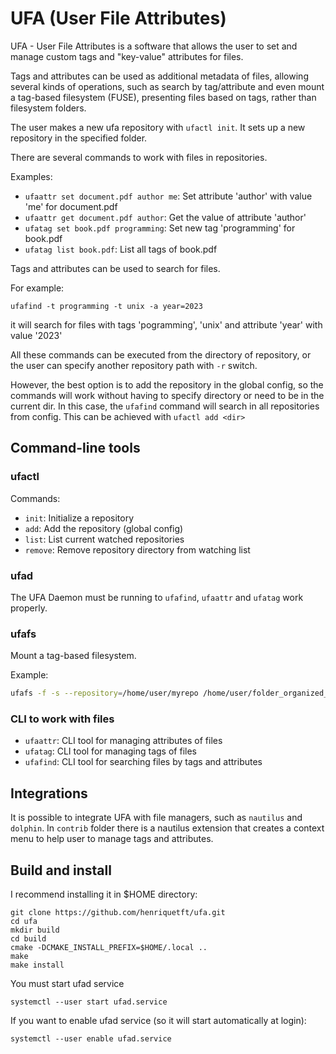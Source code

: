 # UFA (User File Attributes)

UFA - User File Attributes is a software that allows the user to set and manage custom tags and "key-value" attributes for files.

Tags and attributes can be used as additional metadata of files, allowing several kinds of operations, such as search by tag/attribute and even mount a tag-based filesystem (FUSE), presenting files based on tags, rather than filesystem folders.

The user makes a new ufa repository with `ufactl init`. It sets up a new repository in the specified folder.

There are several commands to work with files in repositories.

Examples:

* `ufaattr set document.pdf author me`: Set attribute 'author' with value 'me' for document.pdf
* `ufaattr get document.pdf author`: Get the value of attribute 'author'
* `ufatag set book.pdf programming`: Set new tag 'programming' for book.pdf
* `ufatag list book.pdf`: List all tags of book.pdf

Tags and attributes can be used to search for files.

For example:

```shell
ufafind -t programming -t unix -a year=2023
``` 

it will search for files with tags 'pogramming', 'unix' and attribute 'year' with value '2023'

All these commands can be executed from the directory of repository, or the user can specify another repository path with `-r` switch.

However, the best option is to add the repository in the global config, so the commands will work without having to specify directory or need to be in the current dir. In this case, the `ufafind` command will search in all repositories from config. This can be achieved with `ufactl add <dir>`


## Command-line tools
### ufactl

Commands:

* `init`: Initialize a repository
* `add`: Add the repository (global config)
* `list`: List current watched repositories
* `remove`: Remove repository directory from watching list

### ufad

The UFA Daemon must be running to `ufafind`, `ufaattr` and `ufatag` work properly.

### ufafs
Mount a tag-based filesystem.

Example:

```bash
ufafs -f -s --repository=/home/user/myrepo /home/user/folder_organized_by_tags
```

### CLI to work with files
* `ufaattr`: CLI tool for managing attributes of files
* `ufatag`: CLI tool for managing tags of files
* `ufafind`: CLI tool for searching files by tags and attributes


## Integrations
It is possible to integrate UFA with file managers, such as `nautilus` and `dolphin`. In `contrib` folder there is a nautilus extension that creates a context menu to help user to manage tags and attributes.

## Build and install
I recommend installing it in $HOME directory:

```shell
git clone https://github.com/henriquetft/ufa.git
cd ufa
mkdir build
cd build
cmake -DCMAKE_INSTALL_PREFIX=$HOME/.local ..
make
make install
```

You must start ufad service
```shell
systemctl --user start ufad.service
```


If you want to enable ufad service (so it will start automatically at login):
```shell
systemctl --user enable ufad.service
```




